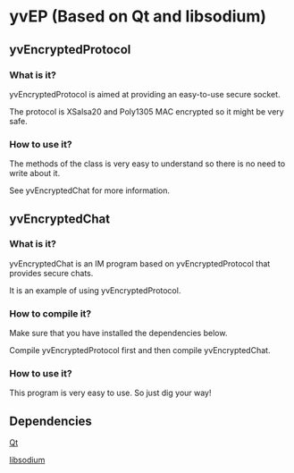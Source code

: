 # yvEP (Based on Qt and libsodium)

## yvEncryptedProtocol

### What is it?

yvEncryptedProtocol is aimed at providing an easy-to-use secure socket.

The protocol is XSalsa20 and Poly1305 MAC encrypted so it might be very safe.

### How to use it?

The methods of the class is very easy to understand so there is no need to write about it.

See yvEncryptedChat for more information.

## yvEncryptedChat

### What is it?

yvEncryptedChat is an IM program based on yvEncryptedProtocol that provides secure chats.

It is an example of using yvEncryptedProtocol.

### How to compile it?

Make sure that you have installed the dependencies below.

Compile yvEncryptedProtocol first and then compile yvEncryptedChat.

### How to use it?

This program is very easy to use. So just dig your way!

## Dependencies

[Qt](http://www.qt.io)

[libsodium](https://download.libsodium.org/doc/)
